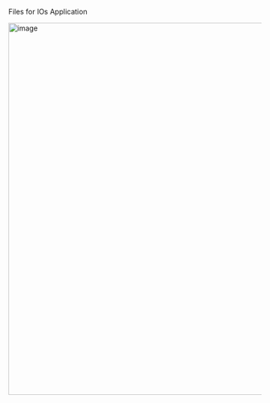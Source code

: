 Files for IOs Application

<img width="740" alt="image" src="https://github.com/iratansh/Python/assets/151393106/14cb621c-dcc9-4d3f-a835-e3ae6e2d9c05">
